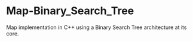 # Map-Binary_Search_Tree
Map implementation in C++ using a Binary Search Tree architecture at its core.
